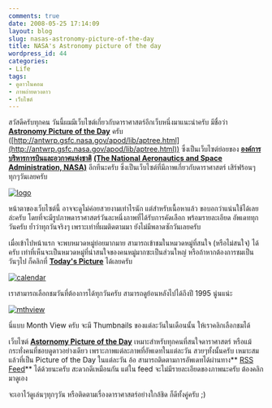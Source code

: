 ```yaml
---
comments: true
date: 2008-05-25 17:14:09
layout: blog
slug: nasas-astronomy-picture-of-the-day
title: NASA's Astronomy picture of the day
wordpress_id: 44
categories:
- Life
tags:
- ดูดาวในคอม
- ภาพถ่ายดวงดาว
- เว็บไซต์
---
```


สวัสดีครับทุกคน วันนี้ผมมีเว็บไซต์เกี่ยวกับดาราศาสตร์อีกเว็บหนึ่งมาแนะนำครับ มีชื่อว่า **[Astronomy Picture of the Day](http://antwrp.gsfc.nasa.gov/apod/lib/aptree.html)** ครับ ([http://antwrp.gsfc.nasa.gov/apod/lib/aptree.html](http://antwrp.gsfc.nasa.gov/apod/lib/aptree.html)) ซึ่งเป็นเว็บไซต์ย่อยของ **[องค์การบริหารการบินและอวกาศแห่งชาติ](http://th.wikipedia.org/wiki/%E0%B8%AD%E0%B8%87%E0%B8%84%E0%B9%8C%E0%B8%81%E0%B8%B2%E0%B8%A3%E0%B8%99%E0%B8%B2%E0%B8%8B%E0%B8%B2)** **[(The National Aeronautics and Space Administration, NASA)](http://en.wikipedia.org/wiki/Nasa)** อีกทีนะครับ ซึ่งเป็นเว็บไซต์ที่มีภาพเกี่ยวกับดาราศาสตร์ เสิร์ฟร้อนๆทุกๆวันเลยครับ

[![logo](http://www.armno.in.th/wp-content/uploads/2008/05/logo.jpg)](http://antwrp.gsfc.nasa.gov/apod/lib/aptree.html)

หน้าตาของเว็บไซต์นี้ อาจจะดูไม่ค่อยสวยงามเท่าไรนัก แต่สำหรับเนื้อหาแล้ว ขอบอกว่าแน่นใช้ได้เลยล่ะครับ โดยที่จะมีรูปภาพดาราศาสตร์วันละหนึ่งภาพที่ได้รับการคัดเลือก พร้อมรายละเอียด อัพเดททุกวันครับ ย้ำว่าทุกวันจริงๆ เพราะเท่าที่ผมติดตามมา ยังไม่มีพลาดซักวันเลยครับ

เมื่อเข้าไปหน้าแรก จะพบหมวดหมู่ย่อยมากมาย สามารถเข้าชมในหมวดหมู่ที่สนใจ (หรือไม่สนใจ) ได้ครับ เท่าที่เห็นจะเป็นหมวดหมู่ที่น่าสนใจของคนหมู่มากซะเป็นส่วนใหญ่ หรือถ้าหากต้องการชมเป็นวันๆไป ก็คลิกที่ **[Today's Picture](http://antwrp.gsfc.nasa.gov/apod/astropix.html)** ได้เลยครับ

[![calendar](http://www.armno.in.th/wp-content/uploads/2008/05/calendar-thumb.jpg)](http://www.armno.in.th/wp-content/uploads/2008/05/calendar.jpg)

เราสามารถเลือกชมวันที่ต้องการได้ทุกวันครับ สามารถดูย้อนหลังไปได้ถึงปี 1995 นู่นแน่ะ 

[![mthview](http://www.armno.in.th/wp-content/uploads/2008/05/mthview-thumb.jpg)](http://www.armno.in.th/wp-content/uploads/2008/05/mthview.jpg)

นี่แบบ Month View ครับ จะมี Thumbnails ของแต่ละวันในเดือนนั้น ให้เราคลิกเลือกชมได้

เว็บไซต์ **[Astornomy Picture of the Day](http://antwrp.gsfc.nasa.gov/apod/lib/aptree.html)** เหมาะสำหรับทุกคนที่สนใจดาราศาสตร์ หรือแม้กระทั่งคนที่ชอบดูดาวอย่างเดียว เพราะภาพแต่ละภาพที่อัพเดทในแต่ละวัน สวยๆทั้งนั้นครับ เหมาะสมแล้วที่เป็น Picture of the Day ในแต่ละวัน อ้อ สามารถติดตามการอัพเดทได้ผ่านทาง** [RSS Feed](http://antwrp.gsfc.nasa.gov/apod.rss)** ได้ด้วยนะครับ สะดวกดีเหมือนกัน แต่ใน feed จะไม่มีรายละเอียดของภาพนะครับ ต้องคลิกมาดูเอง

จะเอาไว้ดูเล่นๆทุกๆวัน หรือติดตามเรื่องดาราศาสตร์อย่างใกล้ชิด ก็ดีทั้งคู่ครับ ;)
